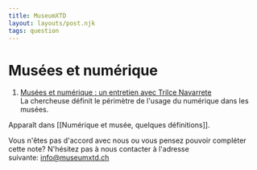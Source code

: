 ```yaml
---
title: MuseumXTD
layout: layouts/post.njk
tags: question 
---
```

# Musées et numérique
  
1. [Musées et numérique : un entretien avec Trilce Navarrete](https://metis-lab.com/2022/05/02/musees-et-numerique-un-entretien-avec-trilce-navarrete/)     
   La chercheuse définit le périmètre de l'usage du numérique dans les musées. 

Apparaît dans [[Numérique et musée, quelques définitions]]. 
 
Vous n'êtes pas d'accord avec nous ou vous pensez pouvoir compléter cette note? N'hésitez pas à nous contacter à l'adresse suivante: [info@museumxtd.ch](mailto:info@museumxtd.ch)